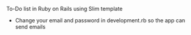 To-Do list in Ruby on Rails using Slim template
- Change your email and password in development.rb so the app can send emails

